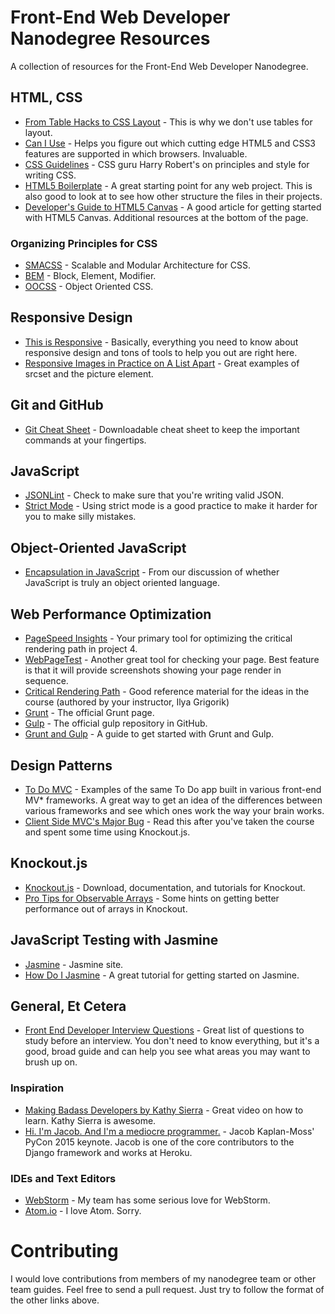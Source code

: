 # Front-End Web Developer Nanodegree Resources
A collection of resources for the Front-End Web Developer Nanodegree.

## HTML, CSS

* [From Table Hacks to CSS Layout](http://alistapart.com/article/journey) - This is why we don't use tables for layout.
* [Can I Use](http://caniuse.com/) - Helps you figure out which cutting edge HTML5 and CSS3 features are supported in which browsers. Invaluable.
* [CSS Guidelines](http://cssguidelin.es/) - CSS guru Harry Robert's on principles and style for writing CSS.
* [HTML5 Boilerplate](https://html5boilerplate.com/) - A great starting point for any web project. This is also good to look at to see how other structure the files in their projects.
* [Developer's Guide to HTML5 Canvas](https://msdn.microsoft.com/en-us/hh534406) - A good article for getting started with HTML5 Canvas. Additional resources at the bottom of the page.

### Organizing Principles for CSS

* [SMACSS](https://smacss.com/) - Scalable and Modular Architecture for CSS.
* [BEM](https://en.bem.info/) - Block, Element, Modifier.
* [OOCSS](http://oocss.org/) - Object Oriented CSS.

## Responsive Design

* [This is Responsive](https://bradfrost.github.io/this-is-responsive/index.html) - Basically, everything you need to know about responsive design and tons of tools to help you out are right here.
* [Responsive Images in Practice on A List Apart](http://alistapart.com/article/responsive-images-in-practice) - Great examples of srcset and the picture element.

## Git and GitHub

* [Git Cheat Sheet](https://training.github.com/kit/downloads/github-git-cheat-sheet.pdf) - Downloadable cheat sheet to keep the important commands at your fingertips.

## JavaScript

* [JSONLint](http://jsonlint.com/) - Check to make sure that you're writing valid JSON.
* [Strict Mode](https://developer.mozilla.org/en-US/docs/Web/JavaScript/Reference/Strict_mode) - Using strict mode is a good practice to make it harder for you to make silly mistakes.

## Object-Oriented JavaScript

* [Encapsulation in JavaScript](http://www.codeproject.com/Articles/108786/Encapsulation-in-JavaScript) - From our discussion of whether JavaScript is truly an object oriented language.

## Web Performance Optimization

* [PageSpeed Insights](https://developers.google.com/speed/pagespeed/insights/) - Your primary tool for optimizing the critical rendering path in project 4.
* [WebPageTest](http://www.webpagetest.org/) - Another great tool for checking your page. Best feature is that it will provide screenshots showing your page render in sequence.
* [Critical Rendering Path](https://developers.google.com/web/fundamentals/performance/critical-rendering-path/?hl=en) - Good reference material for the ideas in the course (authored by your instructor, Ilya Grigorik)
* [Grunt](http://gruntjs.com/) - The official Grunt page.
* [Gulp](https://github.com/gulpjs/gulp/blob/master/docs/getting-started.md) - The official gulp repository in GitHub.
* [Grunt and Gulp](http://www.codeproject.com/Articles/1011124/How-to-Grunt-and-Gulp-your-way-to-Workflow-Automat) - A guide to get started with Grunt and Gulp.

## Design Patterns

* [To Do MVC](http://todomvc.com) - Examples of the same To Do app built in various front-end MV* frameworks. A great way to get an idea of the differences between various frameworks and see which ones work the way your brain works.
* [Client Side MVC's Major Bug](http://timkadlec.com/2015/02/client-side-templatings-major-bug/) - Read this after you've taken the course and spent some time using Knockout.js.

## Knockout.js

* [Knockout.js](http://knockoutjs.com) - Download, documentation, and tutorials for Knockout.
* [Pro Tips for Observable Arrays](http://www.strathweb.com/2012/07/knockout-js-pro-tips-working-with-observable-arrays/) - Some hints on getting better performance out of arrays in Knockout.

## JavaScript Testing with Jasmine

* [Jasmine](http://jasmine.github.io) - Jasmine site.
* [How Do I Jasmine](http://evanhahn.com/how-do-i-jasmine/) - A great tutorial for getting started on Jasmine.

## General, Et Cetera

* [Front End Developer Interview Questions](https://github.com/h5bp/Front-end-Developer-Interview-Questions) - Great list of questions to study before an interview. You don't need to know everything, but it's a good, broad guide and can help you see what areas you may want to brush up on.

### Inspiration

* [Making Badass Developers by Kathy Sierra](https://www.youtube.com/watch?v=FKTxC9pl-WM) - Great video on how to learn. Kathy Sierra is awesome.
* [Hi. I'm Jacob. And I'm a mediocre programmer.](https://www.youtube.com/watch?v=hIJdFxYlEKE) - Jacob Kaplan-Moss' PyCon 2015 keynote. Jacob is one of the core contributors to the Django framework and works at Heroku.

### IDEs and Text Editors

* [WebStorm](https://www.jetbrains.com/webstorm/) - My team has some serious love for WebStorm.
* [Atom.io](https://atom.io/) - I love Atom. Sorry.

# Contributing

I would love contributions from members of my nanodegree team or other team guides. Feel free to send a pull request. Just try to follow the format of the other links above.
